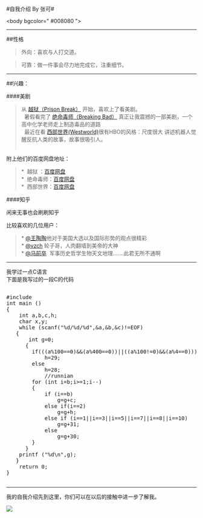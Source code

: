 #自我介绍 By 张可#

<body bgcolor=" #008080 ">

***

##性格


>外向：喜欢与人打交道。

>可靠：做一件事会尽力地完成它，注重细节。


***

##兴趣：

####美剧

> 从 [越狱（Prison Break）](http://baike.baidu.com/subview/36434/5381066.htm) 开始，喜欢上了看美剧。
</br> 
> 暑假看完了 [绝命毒师（Breaking Bad）](http://baike.baidu.com/item/%E7%BB%9D%E5%91%BD%E6%AF%92%E5%B8%88) 真正让我震撼的一部美剧，一个高中化学老师走上制造毒品的道路
</br> 
> 最近在看 [西部世界(Westworld)](http://baike.baidu.com/item/%E8%A5%BF%E9%83%A8%E4%B8%96%E7%95%8C/16357504)很有HBO的风格：尺度很大 讲述机器人觉醒反抗人类的故事，故事很吸引人。
</br> 

附上他们的百度网盘地址：</br>

>*  越狱 ：[百度网盘](http://pan.baidu.com/share/link?uk=3616157110&shareid=2123699771#list/path=%2F)</br>
*  绝命毒师：[百度网盘](http://pan.baidu.com/share/link?uk=2203926320&shareid=1645144288#list/path=%2F)</br>
*  西部世界：[百度网盘](http://pan.baidu.com/share/link?uk=220833725&shareid=3191095298#list/path=%2F)</br>

####知乎

闲来无事也会刷刷知乎

比较喜欢的几位用户：


>* [@王陶陶](https://www.zhihu.com/people/wang-tao-tao-91-97/answers)他对于美国大选以及国际形势的观点很精彩</br>
* [@vzch](https://www.zhihu.com/people/excited-vczh/answers) 轮子哥，人肉翻墙到美帝的大神</br>
* [@马前卒](https://www.zhihu.com/people/ma-qian-zu/answers)  军事历史哲学生物天文地理.......此君无所不通啊</br>

***

我学过一点C语言<br>
下面是我写过的一段C的代码

<pre>

#include<stdio.h>
int main ()
{
    int a,b,c,h;
    char x,y;
    while (scanf("%d/%d/%d",&a,&b,&c)!=EOF)
   {
       int g=0;
      {
        if(((a%100==0)&&(a%400==0))||((a%100!=0)&&(a%4==0)))
            h=29;
        else
            h=28;
            //runnian
        for (int i=b;i>=1;i--)
        {
            if (i==b)
                g=g+c;
            else if(i==2)
                g=g+h;
            else if (i==1||i==3||i==5||i==7||i==8||i==10)
                g=g+31;
            else
                g=g+30;
        }
      }
    printf ("%d\n",g);
   }
    return 0;
}

</pre>
>
***
我的自我介绍先到这里，你们可以在以后的接触中进一步了解我。

![](http://ohr9krjig.bkt.clouddn.com/image/png%E8%AF%86%E5%BE%97%E5%94%94%E8%AF%86%E5%BE%97.png)

